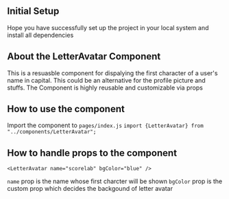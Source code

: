 ## Initial Setup
Hope you have successfully set up the project in your local system and install all dependencies

## About the LetterAvatar Component
This is a resuasble component for dispalying the first character of a user's name in capital. This could be an alternative for the profile picture and stuffs. The Component is highly reusable and customizable via props

## How to use the component
Import the component to `pages/index.js`
`import {LetterAvatar} from "../components/LetterAvatar";`

## How to handle props to the component
```
<LetterAvatar name="scorelab" bgColor="blue" />
```

`name` prop is the name whose first charcter will be shown
`bgColor` prop is the custom prop which decides the backgound of letter avatar